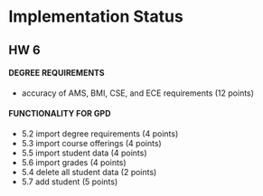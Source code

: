 # Implementation Status

## HW 6

#### DEGREE REQUIREMENTS

- accuracy of AMS, BMI, CSE, and ECE requirements (12 points)

#### FUNCTIONALITY FOR GPD

- 5.2 import degree requirements (4 points)
- 5.3 import course offerings (4 points)
- 5.5 import student data (4 points)
- 5.6 import grades (4 points)
- 5.4 delete all student data (2 points)
- 5.7 add student (5 points)

